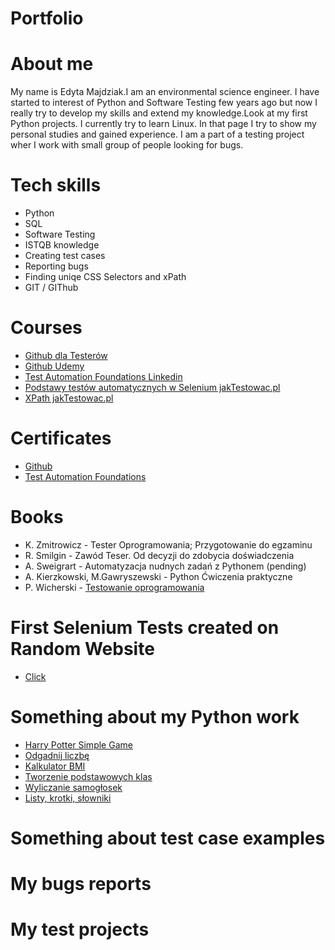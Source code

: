 # Portfolio
# About me
My name is Edyta Majdziak.I am an environmental science engineer. I have started to interest of Python and Software Testing few years ago but now I really try to develop my skills and extend my knowledge.Look at my first Python projects. I currently try to learn Linux. In that page I try to show my personal studies and gained experience. I am a part of a testing project wher I work with small group of people looking for bugs.

# Tech skills
- Python
- SQL
- Software Testing
- ISTQB knowledge
- Creating test cases
- Reporting bugs
- Finding uniqe CSS Selectors and xPath
- GIT / GIThub

# Courses
- [Github dla Testerów](https://jaktestowac.pl/git/)
- [Github Udemy](https://www.udemy.com/course/kurs-git-i-github-od-podstaw/learn/lecture/14058733?start=0#overview)
- [Test Automation Foundations Linkedin](https://www.linkedin.com/learning/test-automation-foundations/build-a-foundation-of-test-automation)
- [Podstawy testów automatycznych w Selenium jakTestowac.pl](https://jaktestowac.pl/automaty/)
- [XPath jakTestowac.pl](https://jaktestowac.pl/xpath/)


# Certificates
- [Github](https://drive.google.com/drive/folders/1q6LEL8q5kMKbRuZC93j4PubECYO3muwq)
- [Test Automation Foundations](https://drive.google.com/drive/folders/1q6LEL8q5kMKbRuZC93j4PubECYO3muwq)


# Books
- K. Zmitrowicz - Tester Oprogramowania; Przygotowanie do egzaminu
- R. Smilgin - Zawód Teser. Od decyzji do zdobycia doświadczenia
- A. Sweigrart - Automatyzacja nudnych zadań z Pythonem (pending)
- A. Kierzkowski, M.Gawryszewski - Python Ćwiczenia praktyczne
- P. Wicherski - [Testowanie oprogramowania](https://pwicherski.gitbook.io/testowanie-oprogramowania/) 

# First Selenium Tests created on Random Website
- [Click](https://github.com/emamaj/First-Selenium-Tests)

# Something about my Python work
- [Harry Potter Simple Game](https://github.com/emamaj/HarryPotterSlice/blob/master/HarryPotterGame)
- [Odgadnij liczbę](https://github.com/emamaj/Minigrazgadnijliczbe/blob/master/Mini%20gra.py)
- [Kalkulator BMI](https://github.com/emamaj/Podstawy_python/blob/master/Kalkulator%20BMI)
- [Tworzenie podstawowych klas](https://github.com/emamaj/Podstawy_python/blob/master/Klasa)
- [Wyliczanie samogłosek](https://github.com/emamaj/Podstawy_python/blob/master/Samog%C5%82oski)
- [Listy, krotki, słowniki](https://github.com/emamaj/Listy-krotki-slowniki)

 
# Something about test case examples
# My bugs reports
# My test projects
